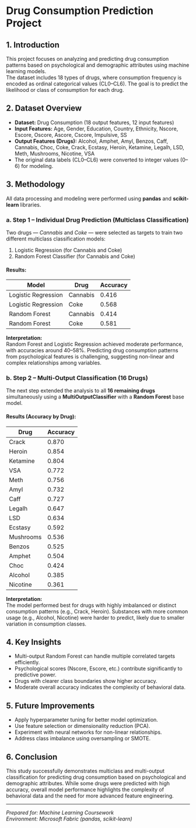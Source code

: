 
# Drug Consumption Prediction Project

## 1. Introduction
This project focuses on analyzing and predicting drug consumption patterns based on psychological and demographic attributes using machine learning models.  
The dataset includes 18 types of drugs, where consumption frequency is encoded as ordinal categorical values (CL0–CL6). The goal is to predict the likelihood or class of consumption for each drug.

## 2. Dataset Overview
- **Dataset:** Drug Consumption (18 output features, 12 input features)
- **Input Features:** Age, Gender, Education, Country, Ethnicity, Nscore, Escore, Oscore, Ascore, Cscore, Impulsive, SS  
- **Output Features (Drugs):** Alcohol, Amphet, Amyl, Benzos, Caff, Cannabis, Choc, Coke, Crack, Ecstasy, Heroin, Ketamine, Legalh, LSD, Meth, Mushrooms, Nicotine, VSA  
- The original data labels (CL0–CL6) were converted to integer values (0–6) for modeling.

## 3. Methodology
All data processing and modeling were performed using **pandas** and **scikit-learn** libraries.

### a. Step 1 – Individual Drug Prediction (Multiclass Classification)
Two drugs — *Cannabis* and *Coke* — were selected as targets to train two different multiclass classification models:
1. Logistic Regression (for Cannabis and Coke)
2. Random Forest Classifier (for Cannabis and Coke)

#### Results:
| Model | Drug | Accuracy |
|--------|------|-----------|
| Logistic Regression | Cannabis | 0.416 |
| Logistic Regression | Coke | 0.568 |
| Random Forest | Cannabis | 0.414 |
| Random Forest | Coke | 0.581 |

**Interpretation:**  
Random Forest and Logistic Regression achieved moderate performance, with accuracies around 40–58%. Predicting drug consumption patterns from psychological features is challenging, suggesting non-linear and complex relationships among variables.

### b. Step 2 – Multi-Output Classification (16 Drugs)
The next step extended the analysis to all **16 remaining drugs** simultaneously using a **MultiOutputClassifier** with a **Random Forest** base model.

#### Results (Accuracy by Drug):
| Drug | Accuracy |
|------|-----------|
| Crack | 0.870 |
| Heroin | 0.854 |
| Ketamine | 0.804 |
| VSA | 0.772 |
| Meth | 0.756 |
| Amyl | 0.732 |
| Caff | 0.727 |
| Legalh | 0.647 |
| LSD | 0.634 |
| Ecstasy | 0.592 |
| Mushrooms | 0.536 |
| Benzos | 0.525 |
| Amphet | 0.504 |
| Choc | 0.424 |
| Alcohol | 0.385 |
| Nicotine | 0.361 |

**Interpretation:**  
The model performed best for drugs with highly imbalanced or distinct consumption patterns (e.g., Crack, Heroin). Substances with more common usage (e.g., Alcohol, Nicotine) were harder to predict, likely due to smaller variation in consumption classes.

## 4. Key Insights
- Multi-output Random Forest can handle multiple correlated targets efficiently.
- Psychological scores (Nscore, Escore, etc.) contribute significantly to predictive power.
- Drugs with clearer class boundaries show higher accuracy.
- Moderate overall accuracy indicates the complexity of behavioral data.

## 5. Future Improvements
- Apply hyperparameter tuning for better model optimization.
- Use feature selection or dimensionality reduction (PCA).
- Experiment with neural networks for non-linear relationships.
- Address class imbalance using oversampling or SMOTE.

## 6. Conclusion
This study successfully demonstrates multiclass and multi-output classification for predicting drug consumption based on psychological and demographic attributes. While some drugs were predicted with high accuracy, overall model performance highlights the complexity of behavioral data and the need for more advanced feature engineering.

---
*Prepared for: Machine Learning Coursework*  
*Environment: Microsoft Fabric (pandas, scikit-learn)*
